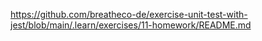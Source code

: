 https://github.com/breatheco-de/exercise-unit-test-with-jest/blob/main/.learn/exercises/11-homework/README.md
